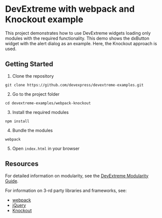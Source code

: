# DevExtreme with webpack and Knockout example

This project demonstrates how to use DevExtreme widgets loading only modules with the required functionality. This demo shows the dxButton widget with the alert dialog as an example. Here, the Knockout approach is used.

## Getting Started

1. Clone the repository
 ``` text
 git clone https://github.com/devexpress/devextreme-examples.git
 ```

2. Go to the project folder
 ``` text
 cd devextreme-examples/webpack-knockout
 ```

3. Install the required modules
 ``` text
 npm install
 ```

4. Bundle the modules  
 ``` text  
 webpack
 ```

5. Open `index.html` in your browser

## Resources

For detailed information on modularity, see the [DevExtreme Modularity Guide](http://js.devexpress.com/Documentation/Guide/Common/Modularity?version=16_1&approach=Knockout).

For information on 3-rd party libraries and frameworks, see:

- [webpack](http://webpack.github.io/docs/)
- [jQuery](http://jquery.com/)
- [Knockout](http://knockoutjs.com/)
